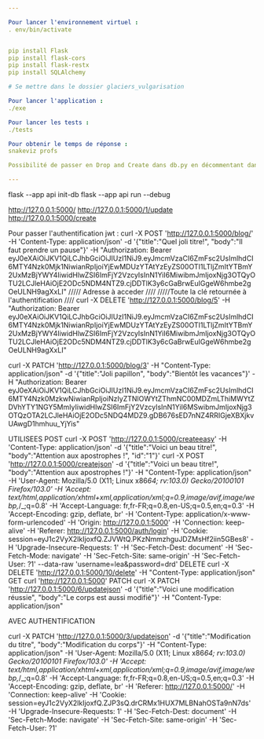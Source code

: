 ```yaml
---

Pour lancer l'environnement virtuel :
. env/bin/activate


pip install Flask
pip install flask-cors
pip install flask-restx
pip install SQLAlchemy

# Se mettre dans le dossier glaciers_vulgarisation

Pour lancer l'application :
./exe

Pour lancer les tests :
./tests

Pour obtenir le temps de réponse :
snakeviz profs

Possibilité de passer en Drop and Create dans db.py en décommentant dans init_db_command

---
```


flask --app api init-db
flask --app api run --debug

http://127.0.0.1:5000/
http://127.0.0.1:5000/1/update
http://127.0.0.1:5000/create

Pour passer l'authentification jwt :
curl -X POST 'http://127.0.0.1:5000/blog/' -H 'Content-Type: application/json' -d '{"title":"Quel joli titre!", "body":"Il faut prendre un pause"}' -H "Authorization: Bearer eyJ0eXAiOiJKV1QiLCJhbGciOiJIUzI1NiJ9.eyJmcmVzaCI6ZmFsc2UsImlhdCI6MTY4Nzk0Mjk1NiwianRpIjoiYjEwMDUzYTAtYzEyZS00OTI1LTljZmItYTBmY2UxMzBjYWY4IiwidHlwZSI6ImFjY2VzcyIsInN1YiI6MiwibmJmIjoxNjg3OTQyOTU2LCJleHAiOjE2ODc5NDM4NTZ9.cjDDTlK3y6cGaBrwEuIGgeW6hmbe2gOeULNH9agXxLI"
///// Adresse à acceder //// /////Toute la clé retournée à l'authentification ////
curl -X DELETE 'http://127.0.0.1:5000/blog/5' -H "Authorization: Bearer eyJ0eXAiOiJKV1QiLCJhbGciOiJIUzI1NiJ9.eyJmcmVzaCI6ZmFsc2UsImlhdCI6MTY4Nzk0Mjk1NiwianRpIjoiYjEwMDUzYTAtYzEyZS00OTI1LTljZmItYTBmY2UxMzBjYWY4IiwidHlwZSI6ImFjY2VzcyIsInN1YiI6MiwibmJmIjoxNjg3OTQyOTU2LCJleHAiOjE2ODc5NDM4NTZ9.cjDDTlK3y6cGaBrwEuIGgeW6hmbe2gOeULNH9agXxLI"

curl -X PATCH 'http://127.0.0.1:5000/blog/3' -H "Content-Type: application/json" -d '{"title":"Joli papillon", "body":"Bientôt les vacances"}' -H "Authorization: Bearer eyJ0eXAiOiJKV1QiLCJhbGciOiJIUzI1NiJ9.eyJmcmVzaCI6ZmFsc2UsImlhdCI6MTY4Nzk0MzkwNiwianRpIjoiNzIyZTNlOWYtZThmNC00MDZmLThiMWYtZDVhYTY1NGY5MmIyIiwidHlwZSI6ImFjY2VzcyIsInN1YiI6MSwibmJmIjoxNjg3OTQzOTA2LCJleHAiOjE2ODc5NDQ4MDZ9.gDB676sED7nNZ4RRIGjeXBXjkvUAwgD1hmhuu_YjYis"

UTILISEES
POST
curl -X POST 'http://127.0.0.1:5000/createeasy' -H 'Content-Type: application/json' -d '{"title":"Voici un beau titre!", "body":"Attention aux apostrophes !", "id":"1"}'
curl -X POST 'http://127.0.0.1:5000/createjson' -d '{"title":"Voici un beau titre!", "body":"Attention aux apostrophes !"}' -H "Content-Type: application/json" -H 'User-Agent: Mozilla/5.0 (X11; Linux x86*64; rv:103.0) Gecko/20100101 Firefox/103.0' -H 'Accept: text/html,application/xhtml+xml,application/xml;q=0.9,image/avif,image/webp,*/\_;q=0.8' -H 'Accept-Language: fr,fr-FR;q=0.8,en-US;q=0.5,en;q=0.3' -H 'Accept-Encoding: gzip, deflate, br' -H 'Content-Type: application/x-www-form-urlencoded' -H 'Origin: http://127.0.0.1:5000' -H 'Connection: keep-alive' -H 'Referer: http://127.0.0.1:5000/auth/login' -H 'Cookie: session=eyJ1c2VyX2lkIjoxfQ.ZJVWtQ.PKzNmmzhguJDZMsHf2iin5GBes8' -H 'Upgrade-Insecure-Requests: 1' -H 'Sec-Fetch-Dest: document' -H 'Sec-Fetch-Mode: navigate' -H 'Sec-Fetch-Site: same-origin' -H 'Sec-Fetch-User: ?1' --data-raw 'username=lea&password=drd'
DELETE
curl -X DELETE 'http://127.0.0.1:5000/10/delete' -H "Content-Type: application/json"
GET
curl 'http://127.0.0.1:5000'
PATCH
curl -X PATCH 'http://127.0.0.1:5000/6/updatejson' -d '{"title":"Voici une modification réussie", "body":"Le corps est aussi modifié"}' -H "Content-Type: application/json"

AVEC AUTHENTIFICATION

curl -X PATCH 'http://127.0.0.1:5000/3/updatejson' -d '{"title":"Modification du titre", "body":"Modification du corps"}' -H "Content-Type: application/json" -H 'User-Agent: Mozilla/5.0 (X11; Linux x86*64; rv:103.0) Gecko/20100101 Firefox/103.0' -H 'Accept: text/html,application/xhtml+xml,application/xml;q=0.9,image/avif,image/webp,*/\_;q=0.8' -H 'Accept-Language: fr,fr-FR;q=0.8,en-US;q=0.5,en;q=0.3' -H 'Accept-Encoding: gzip, deflate, br' -H 'Referer: http://127.0.0.1:5000/' -H 'Connection: keep-alive' -H 'Cookie: session=eyJ1c2VyX2lkIjoxfQ.ZJP3sQ.drCRMx1HUX7MLBNahOSTa9nN7ds' -H 'Upgrade-Insecure-Requests: 1' -H 'Sec-Fetch-Dest: document' -H 'Sec-Fetch-Mode: navigate' -H 'Sec-Fetch-Site: same-origin' -H 'Sec-Fetch-User: ?1'
